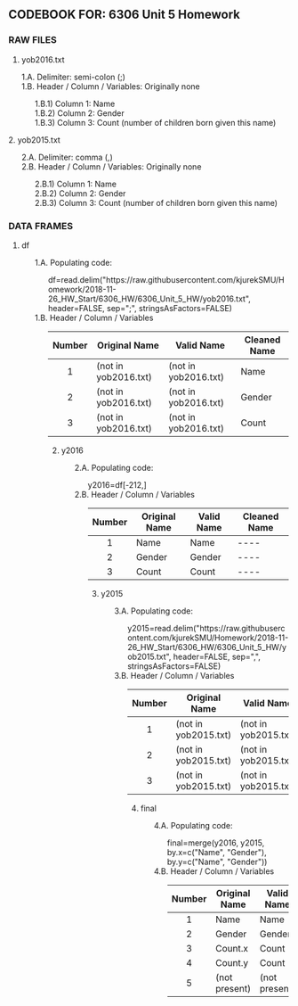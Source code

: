 ## CODEBOOK FOR: 6306 Unit 5 Homework

### RAW FILES
1. yob2016.txt
<ul>
		1.A. Delimiter: semi-colon (;) <br />
		1.B. Header / Column / Variables: Originally none <br />
		<ul>
			1.B.1) Column 1: Name <br />
			1.B.2) Column 2: Gender <br />
			1.B.3) Column 3: Count (number of children born given this name) <br />
		</ul>
</ul>
2. yob2015.txt <br />
<ul>
		2.A. Delimiter: comma (,) <br />
		2.B. Header / Column / Variables: Originally none <br />
		<ul>
				2.B.1) Column 1: Name <br />
				2.B.2) Column 2: Gender <br />
				2.B.3) Column 3: Count (number of children born given this name) <br />
		</ul>
</ul>
  
### DATA FRAMES
1. df
<ul>
    <ul>
		1.A. Populating code:
        <ul>
            df=read.delim("https://raw.githubusercontent.com/kjurekSMU/Homework/2018-11-26_HW_Start/6306_HW/6306_Unit_5_HW/yob2016.txt", header=FALSE, sep=";", stringsAsFactors=FALSE)<br />
        </ul>
    1.B. Header / Column / Variables <br />
        <ul>

Number | Original Name | Valid Name | Cleaned Name
:-------: | --------| --------- | ------------------------- 
1 | (not in yob2016.txt) | (not in yob2016.txt) | Name
2 | (not in yob2016.txt) | (not in yob2016.txt) | Gender
3 | (not in yob2016.txt) | (not in yob2016.txt) | Count

2. y2016
<ul>
    <ul>
		2.A. Populating code:
        <ul>
           y2016=df[-212,]<br />
        </ul>
    2.B. Header / Column / Variables <br />
        <ul>

Number | Original Name | Valid Name | Cleaned Name
:-------: | --------| --------- | ------------------------- 
1 | Name | Name | ----
2 | Gender | Gender | ----
3 | Count | Count | ----

3. y2015
<ul>
    <ul>
		3.A. Populating code:
        <ul>
            y2015=read.delim("https://raw.githubusercontent.com/kjurekSMU/Homework/2018-11-26_HW_Start/6306_HW/6306_Unit_5_HW/yob2015.txt", header=FALSE, sep=",", stringsAsFactors=FALSE)<br />
        </ul>
    3.B. Header / Column / Variables <br />
        <ul>

Number | Original Name | Valid Name | Cleaned Name
:-------: | --------| --------- | ------------------------- 
1 | (not in yob2015.txt) | (not in yob2015.txt) | Name
2 | (not in yob2015.txt) | (not in yob2015.txt) | Gender
3 | (not in yob2015.txt) | (not in yob2015.txt) | Count

4. final
<ul>
    <ul>
		4.A. Populating code:
        <ul>
            final=merge(y2016, y2015, by.x=c("Name", "Gender"), by.y=c("Name", "Gender"))
        </ul>
    4.B. Header / Column / Variables <br />
        <ul>


Number | Original Name | Valid Name | Cleaned Name
:-------: | --------| --------- | ------------------------- 
1 | Name | Name | ----
2 | Gender | Gender) | ----
3 | Count.x | Count | Count_2016
4 | Count.y | Count | Count_2015
5 | (not present) | (not present) | Total
